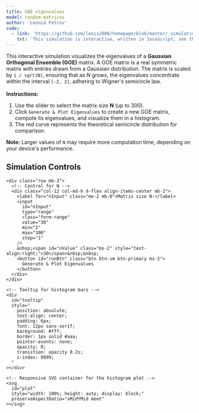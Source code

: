 ```yaml
---
title: GOE eigenvalues
model: random-matrices
author: 'Leonid Petrov'
code:
  - link: 'https://github.com/lenis2000/homepage/blob/master/_simulations/random-matrices/2025-01-28-GOE.md'
    txt: 'This simulation is interactive, written in JavaScript, see the source code of this page at the link'
---
```


<meta name="viewport" content="width=device-width, initial-scale=1.0" />

<div class="container mt-4 mb-3" style="overflow: visible;">
  <p>
    This interactive simulation visualizes the eigenvalues of a <strong>Gaussian Orthogonal Ensemble (GOE)</strong> matrix.
    A GOE matrix is a real symmetric matrix with entries drawn from a Gaussian distribution.
    The matrix is scaled by <code>1 / sqrt(N)</code>, ensuring that as <em>N</em> grows, the eigenvalues concentrate within the interval <code>[-2, 2]</code>,
    adhering to Wigner's semicircle law.
    <br/><br/>
    <strong>Instructions:</strong>
    <ol>
      <li>Use the slider to select the matrix size <strong>N</strong> (up to 300).</li>
      <li>Click <code>Generate & Plot Eigenvalues</code> to create a new GOE matrix, compute its eigenvalues, and visualize them in a histogram.</li>
      <li>The red curve represents the theoretical semicircle distribution for comparison.</li>
    </ol>
    <strong>Note:</strong> Larger values of <code>N</code> may require more computation time, depending on your device's performance.
  </p>

  <!-- Simulation Controls -->
  <div class="my-3 p-3 bg-light" style="overflow: visible;">
    <h2 class="h4 mb-3">Simulation Controls</h2>

    <div class="row mb-3">
      <!-- Control for N -->
      <div class="col-12 col-md-6 d-flex align-items-center mb-2">
        <label for="nInput" class="me-2 mb-0">Matrix size N:</label>
        <input
          id="nInput"
          type="range"
          class="form-range"
          value="30"
          min="2"
          max="300"
          step="1"
        />
        &nbsp;<span id="nValue" class="ms-2" style="text-align:right;">30</span>&nbsp;&nbsp;
        <button id="runBtn" class="btn btn-sm btn-primary ms-2">
          Generate & Plot Eigenvalues
        </button>
      </div>
    </div>

    <!-- Tooltip for histogram bars -->
    <div
      id="tooltip"
      style="
        position: absolute;
        text-align: center;
        padding: 6px;
        font: 12px sans-serif;
        background: #fff;
        border: 1px solid #aaa;
        pointer-events: none;
        opacity: 0;
        transition: opacity 0.2s;
        z-index: 9999;
      "
    ></div>

    <!-- Responsive SVG container for the histogram plot -->
    <svg
      id="plot"
      style="width: 100%; height: auto; display: block;"
      preserveAspectRatio="xMidYMid meet"
    ></svg>
  </div>
</div>

<!-- Load D3 from a CDN -->
<script src="https://cdnjs.cloudflare.com/ajax/libs/d3/7.8.2/d3.min.js"></script>

<!-- Load numeric.js from a CDN for efficient eigenvalue decomposition -->
<script src="https://cdnjs.cloudflare.com/ajax/libs/numeric/1.2.6/numeric.min.js"></script>

<script>
// ======================================================
// 1) Random Normal Generator (Box-Muller Transform)
// ======================================================
function randn() {
  let u1 = 0, u2 = 0;
  while (u1 <= Number.EPSILON) {
    u1 = Math.random();
    u2 = Math.random();
  }
  const R = Math.sqrt(-2.0 * Math.log(u1));
  const theta = 2.0 * Math.PI * u2;
  return R * Math.cos(theta);
}

// ======================================================
// 2) Generate GOE matrix of size N, scale by 1/sqrt(N)
// ======================================================
function generateGOE(N) {
  // Create a 2D array initialized with zeros
  const A = Array.from({ length: N }, () => Array(N).fill(0));

  for (let i = 0; i < N; i++) {
    for (let j = i; j < N; j++) {
      const val = randn() / Math.sqrt(N);
      A[i][j] = val;
      A[j][i] = val; // Ensure the matrix is symmetric
    }
  }
  return A;
}

// ======================================================
// 3) Compute eigenvalues using numeric.js EVD
// ======================================================
function computeEigenvalues(A) {
  // numeric.js expects a 2D array
  const ev = numeric.eig(A);

  // numeric.js returns eigenvalues in ev.lambda.x and ev.lambda.y
  // For symmetric matrices, ev.lambda.y should be all zeros
  const eigenvals = ev.lambda.x; // Directly use the real parts

  // Validate that all eigenvalues are real numbers
  if (!Array.isArray(eigenvals) || eigenvals.some(val => typeof val !== 'number' || isNaN(val))) {
    console.error("Invalid eigenvalues:", eigenvals);
    return [];
  }

  // Sort eigenvalues in ascending order
  eigenvals.sort((a, b) => a - b);

  return eigenvals;
}

// ======================================================
// 4) Main simulation: generate and get eigenvalues
// ======================================================
function simulateGOE(N) {
  const A = generateGOE(N);
  const eigenvals = computeEigenvalues(A);
  return eigenvals;
}

// ======================================================
// 5) Plot a histogram of the eigenvalues + overlay semicircle
// ======================================================
function drawHistogram(eigenvals) {
  const N = eigenvals.length;
  const svg = d3.select("#plot");
  svg.selectAll("*").remove(); // Clear previous plot

  const margin = { top: 30, right: 30, bottom: 40, left: 50 };
  const width = 800, height = 450;
  svg
    .attr("viewBox", [0, 0, width, height])
    .style("border", "none");

  const minVal = d3.min(eigenvals);
  const maxVal = d3.max(eigenvals);
  // Set domain slightly wider than expected for better visualization
  const lowerX = Math.min(-2.5, minVal - 0.1 * Math.abs(minVal));
  const upperX = Math.max(2.5, maxVal + 0.1 * Math.abs(maxVal));

  const binGenerator = d3.bin()
    .domain([lowerX, upperX])
    .thresholds(40); // Number of bins
  const bins = binGenerator(eigenvals);

  // Calculate density for a density histogram
  const binWidth = bins[0] ? (bins[0].x1 - bins[0].x0) : 1;
  bins.forEach(bin => {
    bin.density = bin.length / (N * binWidth);
  });

  const xScale = d3.scaleLinear()
    .domain([lowerX, upperX])
    .range([margin.left, width - margin.right]);

  const yMax = d3.max(bins, d => d.density);
  const yScale = d3.scaleLinear()
    .domain([0, yMax * 1.1]) // Add some padding on top
    .range([height - margin.bottom, margin.top]);

  // X Axis
  svg.append("g")
    .attr("transform", `translate(0, ${height - margin.bottom})`)
    .call(d3.axisBottom(xScale).ticks(10));

  // Y Axis
  svg.append("g")
    .attr("transform", `translate(${margin.left}, 0)`)
    .call(d3.axisLeft(yScale).ticks(8));

  // Bars
  svg.selectAll(".bar")
    .data(bins)
    .join("rect")
      .attr("class", "bar")
      .attr("x", d => xScale(d.x0))
      .attr("width", d => Math.max(1, xScale(d.x1) - xScale(d.x0) - 1)) // Ensure minimum width
      .attr("y", d => yScale(d.density))
      .attr("height", d => yScale(0) - yScale(d.density))
      .attr("fill", "steelblue")
      .on("mouseover", (event, d) => {
        const tooltip = d3.select("#tooltip");
        tooltip
          .style("opacity", 1)
          .style("left", (event.pageX + 10) + "px")
          .style("top", (event.pageY + 10) + "px")
          .html(`Bin [${d.x0.toFixed(2)}, ${d.x1.toFixed(2)})<br/>Count: ${d.length}`);
      })
      .on("mousemove", event => {
        const tooltip = d3.select("#tooltip");
        tooltip
          .style("left", (event.pageX + 10) + "px")
          .style("top", (event.pageY + 10) + "px");
      })
      .on("mouseout", () => {
        d3.select("#tooltip").style("opacity", 0);
      });

  // ==============================
  // Semicircle Overlay:
  //   f(x) = (1 / (2π)) * sqrt(4 - x^2), for |x| <= 2
  // ==============================
  const semicircleData = [];
  const points = 200;
  for (let i = 0; i <= points; i++) {
    const x = -2 + (4 * i / points); // Range from -2 to 2
    const y = Math.abs(x) <= 2 ? (1 / (2 * Math.PI)) * Math.sqrt(4 - x * x) : 0;
    semicircleData.push({ x, y });
  }

  const line = d3.line()
    .x(d => xScale(d.x))
    .y(d => yScale(d.y))
    .curve(d3.curveBasis); // Smooth curve

  svg.append("path")
    .datum(semicircleData)
    .attr("fill", "none")
    .attr("stroke", "red")
    .attr("stroke-width", 2)
    .attr("d", line);

  // Title
  svg.append("text")
    .attr("x", width / 2)
    .attr("y", margin.top / 2)
    .attr("text-anchor", "middle")
    .style("font-size", "16px")
    .text("GOE Eigenvalues Histogram with Semicircle Law");
}

// ======================================================
// 6) Combined Function to Run Simulation and Plot
// ======================================================
function simulateAndDraw(N) {
  // Provide feedback to the user for large computations
  if (N > 200) {
    console.warn("Large N may lead to longer computation times.");
  }

  const eigenvals = simulateGOE(N);

  // Validate eigenvalues before plotting
  if (!Array.isArray(eigenvals) || eigenvals.length !== N) {
    alert("Error computing eigenvalues. Please try a smaller matrix size.");
    return;
  }

  drawHistogram(eigenvals);
}

// ======================================================
// 7) Event Listeners
// ======================================================
document.getElementById("runBtn").addEventListener("click", () => {
  const nVal = parseInt(document.getElementById("nInput").value, 10);
  if (isNaN(nVal) || nVal < 2 || nVal > 300) {
    alert("Please choose an integer N between 2 and 300.");
    return;
  }
  simulateAndDraw(nVal);
});

document.getElementById("nInput").addEventListener("input", (e) => {
  document.getElementById("nValue").textContent = parseInt(e.target.value, 10);
});

// ======================================================
// 8) Auto-run on Page Load with Default N
// ======================================================
(function autoRunOnLoad() {
  const defaultN = parseInt(document.getElementById("nInput").value, 10);
  simulateAndDraw(defaultN);
})();
</script>
